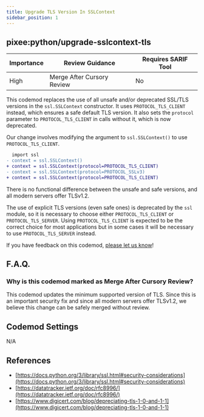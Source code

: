 ```yaml
---
title: Upgrade TLS Version In SSLContext
sidebar_position: 1
---
```


## pixee:python/upgrade-sslcontext-tls

| Importance | Review Guidance            | Requires SARIF Tool |
|------------|----------------------------|---------------------|
| High       | Merge After Cursory Review | No                  |

This codemod replaces the use of all unsafe and/or deprecated SSL/TLS versions
in the `ssl.SSLContext` constructor. It uses `PROTOCOL_TLS_CLIENT` instead,
which ensures a safe default TLS version. It also sets the `protocol` parameter
to `PROTOCOL_TLS_CLIENT` in calls without it, which is now deprecated.

Our change involves modifying the argument to `ssl.SSLContext()` to
use `PROTOCOL_TLS_CLIENT`.

```diff
  import ssl
- context = ssl.SSLContext()  
+ context = ssl.SSLContext(protocol=PROTOCOL_TLS_CLIENT)
- context = ssl.SSLContext(protocol=PROTOCOL_SSLv3)
+ context = ssl.SSLContext(protocol=PROTOCOL_TLS_CLIENT)
```

There is no functional difference between the unsafe and safe versions, and all modern servers offer TLSv1.2.

The use of explicit TLS versions (even safe ones) is deprecated by the `ssl`
module, so it is necessary to choose either `PROTOCOL_TLS_CLIENT` or
`PROTOCOL_TLS_SERVER`. Using `PROTOCOL_TLS_CLIENT` is expected to be the
correct choice for most applications but in some cases it will be necessary to
use `PROTOCOL_TLS_SERVER` instead.

If you have feedback on this codemod, [please let us know](mailto:feedback@pixee.ai)!

## F.A.Q.

### Why is this codemod marked as Merge After Cursory Review?

This codemod updates the minimum supported version of TLS. Since this is an important security fix and since all modern servers offer TLSv1.2, we believe this change can be safely merged without review.

## Codemod Settings

N/A

## References

* [https://docs.python.org/3/library/ssl.html#security-considerations](https://docs.python.org/3/library/ssl.html#security-considerations)
* [https://datatracker.ietf.org/doc/rfc8996/](https://datatracker.ietf.org/doc/rfc8996/)
* [https://www.digicert.com/blog/depreciating-tls-1-0-and-1-1](https://www.digicert.com/blog/depreciating-tls-1-0-and-1-1)
